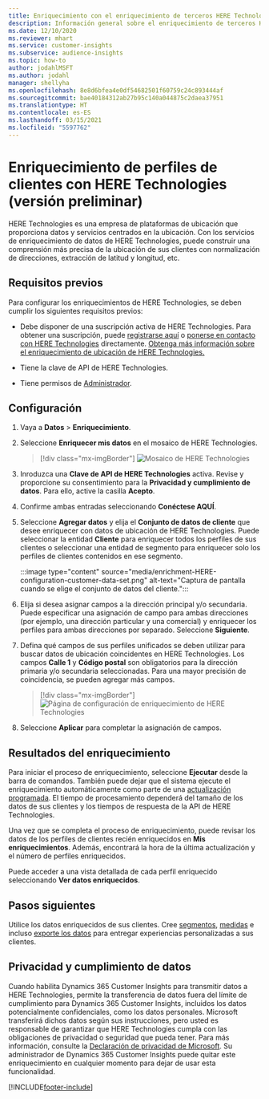 ```yaml
---
title: Enriquecimiento con el enriquecimiento de terceros HERE Technologies
description: Información general sobre el enriquecimiento de terceros HERE Technologies.
ms.date: 12/10/2020
ms.reviewer: mhart
ms.service: customer-insights
ms.subservice: audience-insights
ms.topic: how-to
author: jodahlMSFT
ms.author: jodahl
manager: shellyha
ms.openlocfilehash: 8e8d6bfea4e0df54682501f60759c24c893444af
ms.sourcegitcommit: bae40184312ab27b95c140a044875c2daea37951
ms.translationtype: HT
ms.contentlocale: es-ES
ms.lasthandoff: 03/15/2021
ms.locfileid: "5597762"
---
```

# <a name="enrichment-of-customer-profiles-with-here-technologies-preview"></a>Enriquecimiento de perfiles de clientes con HERE Technologies (versión preliminar)

HERE Technologies es una empresa de plataformas de ubicación que proporciona datos y servicios centrados en la ubicación. Con los servicios de enriquecimiento de datos de HERE Technologies, puede construir una comprensión más precisa de la ubicación de sus clientes con normalización de direcciones, extracción de latitud y longitud, etc.

## <a name="prerequisites"></a>Requisitos previos

Para configurar los enriquecimientos de HERE Technologies, se deben cumplir los siguientes requisitos previos:

- Debe disponer de una suscripción activa de HERE Technologies. Para obtener una suscripción, puede [registrarse aquí](https://developer.here.com/sign-up?utm_medium=referral&utm_source=Microsoft-Dynamics-CI&create=Freemium-Basic) o [ponerse en contacto con HERE Technologies](https://developer.here.com/help?utm_medium=referral&utm_source=Microsoft-Dynamics-CI#how-can-we-help-you) directamente. [Obtenga más información sobre el enriquecimiento de ubicación de HERE Technologies.](https://developer.here.com/location-enrichment?cid=Dev-MicrosoftDynamics-DB-0-Dev-&utm_source=MicrosoftDynamics&utm_medium=referral&utm_campaign=Online_Dev_ReferralMicrosoft)

- Tiene la clave de API de HERE Technologies.

- Tiene permisos de [Administrador](permissions.md#administrator).

## <a name="configuration"></a>Configuración

1. Vaya a **Datos** > **Enriquecimiento**.

1. Seleccione **Enriquecer mis datos** en el mosaico de HERE Technologies.

   > [!div class="mx-imgBorder"]
   > ![Mosaico de HERE Technologies](media/HERE-tile.png "Mosaico de HERE Technologies")

1. Inroduzca una **Clave de API de HERE Technologies** activa. Revise y proporcione su consentimiento para la **Privacidad y cumplimiento de datos**. Para ello, active la casilla **Acepto**. 

1. Confirme ambas entradas seleccionando **Conéctese AQUÍ**.

1.  Seleccione **Agregar datos** y elija el **Conjunto de datos de cliente** que desee enriquecer con datos de ubicación de HERE Technologies. Puede seleccionar la entidad **Cliente** para enriquecer todos los perfiles de sus clientes o seleccionar una entidad de segmento para enriquecer solo los perfiles de clientes contenidos en ese segmento.

    :::image type="content" source="media/enrichment-HERE-configuration-customer-data-set.png" alt-text="Captura de pantalla cuando se elige el conjunto de datos del cliente.":::

1. Elija si desea asignar campos a la dirección principal y/o secundaria. Puede especificar una asignación de campo para ambas direcciones (por ejemplo, una dirección particular y una comercial) y enriquecer los perfiles para ambas direcciones por separado. Seleccione **Siguiente**.

1. Defina qué campos de sus perfiles unificados se deben utilizar para buscar datos de ubicación coincidentes en HERE Technologies. Los campos **Calle 1** y **Código postal** son obligatorios para la dirección primaria y/o secundaria seleccionadas. Para una mayor precisión de coincidencia, se pueden agregar más campos.

   > [!div class="mx-imgBorder"]
   > ![Página de configuración de enriquecimiento de HERE Technologies](media/enrichment-HERE-configuration.png "Página de configuración de enriquecimiento de HERE Technologies")

1. Seleccione **Aplicar** para completar la asignación de campos.

## <a name="enrichment-results"></a>Resultados del enriquecimiento

Para iniciar el proceso de enriquecimiento, seleccione **Ejecutar** desde la barra de comandos. También puede dejar que el sistema ejecute el enriquecimiento automáticamente como parte de una [actualización programada](system.md#schedule-tab). El tiempo de procesamiento dependerá del tamaño de los datos de sus clientes y los tiempos de respuesta de la API de HERE Technologies.

Una vez que se completa el proceso de enriquecimiento, puede revisar los datos de los perfiles de clientes recién enriquecidos en **Mis enriquecimientos**. Además, encontrará la hora de la última actualización y el número de perfiles enriquecidos.

Puede acceder a una vista detallada de cada perfil enriquecido seleccionando **Ver datos enriquecidos**.

## <a name="next-steps"></a>Pasos siguientes

Utilice los datos enriquecidos de sus clientes. Cree [segmentos](segments.md), [medidas](measures.md) e incluso [exporte los datos](export-destinations.md) para entregar experiencias personalizadas a sus clientes.

## <a name="data-privacy-and-compliance"></a>Privacidad y cumplimiento de datos

Cuando habilita Dynamics 365 Customer Insights para transmitir datos a HERE Technologies, permite la transferencia de datos fuera del límite de cumplimiento para Dynamics 365 Customer Insights, incluidos los datos potencialmente confidenciales, como los datos personales. Microsoft transferirá dichos datos según sus instrucciones, pero usted es responsable de garantizar que HERE Technologies cumpla con las obligaciones de privacidad o seguridad que pueda tener. Para más información, consulte la [Declaración de privacidad de Microsoft](https://go.microsoft.com/fwlink/?linkid=396732).
Su administrador de Dynamics 365 Customer Insights puede quitar este enriquecimiento en cualquier momento para dejar de usar esta funcionalidad.


[!INCLUDE[footer-include](../includes/footer-banner.md)]